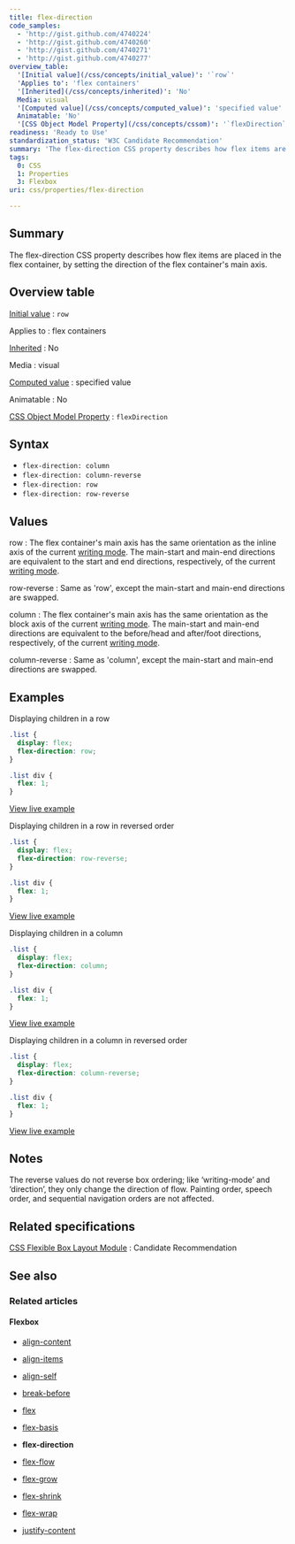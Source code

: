 ```yaml
---
title: flex-direction
code_samples:
  - 'http://gist.github.com/4740224'
  - 'http://gist.github.com/4740260'
  - 'http://gist.github.com/4740271'
  - 'http://gist.github.com/4740277'
overview_table:
  '[Initial value](/css/concepts/initial_value)': '`row`'
  'Applies to': 'flex containers'
  '[Inherited](/css/concepts/inherited)': 'No'
  Media: visual
  '[Computed value](/css/concepts/computed_value)': 'specified value'
  Animatable: 'No'
  '[CSS Object Model Property](/css/concepts/cssom)': '`flexDirection`'
readiness: 'Ready to Use'
standardization_status: 'W3C Candidate Recommendation'
summary: 'The flex-direction CSS property describes how flex items are placed in the flex container, by setting the direction of the flex container''s main axis.'
tags:
  0: CSS
  1: Properties
  3: Flexbox
uri: css/properties/flex-direction

---
```

## Summary

The flex-direction CSS property describes how flex items are placed in the flex container, by setting the direction of the flex container's main axis.

## Overview table

[Initial value](/css/concepts/initial_value)
:   `row`

Applies to
:   flex containers

[Inherited](/css/concepts/inherited)
:   No

Media
:   visual

[Computed value](/css/concepts/computed_value)
:   specified value

Animatable
:   No

[CSS Object Model Property](/css/concepts/cssom)
:   `flexDirection`

## Syntax

-   `flex-direction: column`
-   `flex-direction: column-reverse`
-   `flex-direction: row`
-   `flex-direction: row-reverse`

## Values

row
:   The flex container's main axis has the same orientation as the inline axis of the current [writing mode](/css/properties/writing-mode). The main-start and main-end directions are equivalent to the start and end directions, respectively, of the current [writing mode](/css/properties/writing-mode).

row-reverse
:   Same as 'row', except the main-start and main-end directions are swapped.

column
:   The flex container's main axis has the same orientation as the block axis of the current [writing mode](/css/properties/writing-mode). The main-start and main-end directions are equivalent to the before/head and after/foot directions, respectively, of the current [writing mode](/css/properties/writing-mode).

column-reverse
:   Same as 'column', except the main-start and main-end directions are swapped.

## Examples

Displaying children in a row

``` css
.list {
  display: flex;
  flex-direction: row;
}

.list div {
  flex: 1;
}
```

[View live example](http://code.webplatform.org/gist/4740224)

Displaying children in a row in reversed order

``` css
.list {
  display: flex;
  flex-direction: row-reverse;
}

.list div {
  flex: 1;
}
```

[View live example](http://code.webplatform.org/gist/4740260)

Displaying children in a column

``` css
.list {
  display: flex;
  flex-direction: column;
}

.list div {
  flex: 1;
}
```

[View live example](http://code.webplatform.org/gist/4740271)

Displaying children in a column in reversed order

``` css
.list {
  display: flex;
  flex-direction: column-reverse;
}

.list div {
  flex: 1;
}
```

[View live example](http://code.webplatform.org/gist/4740277)

## Notes

The reverse values do not reverse box ordering; like ‘writing-mode’ and ‘direction’, they only change the direction of flow. Painting order, speech order, and sequential navigation orders are not affected.

## Related specifications

[CSS Flexible Box Layout Module](http://www.w3.org/TR/css3-flexbox/#flex-direction-property)
:   Candidate Recommendation

## See also

### Related articles

#### Flexbox

-   [align-content](/css/properties/align-content)

-   [align-items](/css/properties/align-items)

-   [align-self](/css/properties/align-self)

-   [break-before](/css/properties/break-before)

-   [flex](/css/properties/flex)

-   [flex-basis](/css/properties/flex-basis)

-   **flex-direction**

-   [flex-flow](/css/properties/flex-flow)

-   [flex-grow](/css/properties/flex-grow)

-   [flex-shrink](/css/properties/flex-shrink)

-   [flex-wrap](/css/properties/flex-wrap)

-   [justify-content](/css/properties/justify-content)
